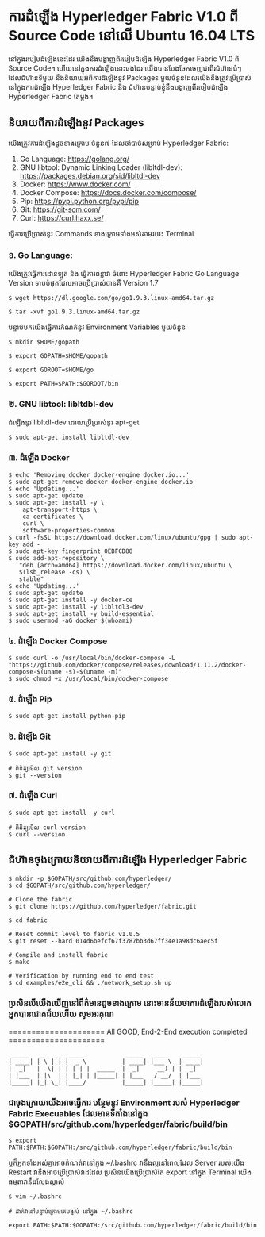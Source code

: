 # ការដំឡើង Hyperledger Fabric V1.0 ពី Source Code នៅលើ Ubuntu 16.04 LTS

នៅក្នុងរបៀបដំឡើងនេះដែរ យើងនឹងបង្ហាញពីរបៀបដំឡើង Hyperledger Fabric V1.0 ពី Source Code។ ហើយនៅក្នុងការដំឡើងនោះផងដែរ យើងបានបែងចែកចេញជាពីរជំហ៊ានធំៗ
ដែលជំហ៊ានទីមួយ នឹងនិយាយអំពីការដំឡើងនូវ Packages មួយចំនួនដែលយើងនឹងត្រូវប្រើប្រាស់នៅក្នុងការដំឡើង Hyperledger Fabric និង ជំហ៊ានបន្ទាប់ខ្ញុំនឹងបង្ហាញពីរបៀបដំឡើង Hyperledger Fabric តែម្តង។

## និយាយពីការដំឡើងនូវ Packages 

យើងត្រូវការដំឡើងដូចខាងក្រោម ចំនួន៧ ដែលចាំបាច់សម្រាប់ Hyperledger Fabric:
1. Go Language: https://golang.org/ 
1. GNU libtool: Dynamic Linking Loader (libltdl-dev): 
https://packages.debian.org/sid/libltdl-dev 
1. Docker: https://www.docker.com/ 
1. Docker Compose: https://docs.docker.com/compose/
1. Pip: https://pypi.python.org/pypi/pip 
1. Git: https://git-scm.com/ 
1. Curl: https://curl.haxx.se/

ធ្វើការប្រើប្រាស់នូវ Commands ខាងក្រោមទាំងអស់តាមរយះ Terminal 

### ១. Go Language:
យើងត្រូវធ្វើការដោនឡូត និង ធ្វើការពន្លាវា ចំពោះ Hyperledger Fabric Go Language Version ទាបបំផុតដែលអាចប្រើប្រាស់បានគឺ Version 1.7
```
$ wget https://dl.google.com/go/go1.9.3.linux-amd64.tar.gz

$ tar -xvf go1.9.3.linux-amd64.tar.gz
```

បន្ទាប់មកយើងធ្វើការកំណត់នូវ Environment Variables មួយចំនួន
```
$ mkdir $HOME/gopath

$ export GOPATH=$HOME/gopath

$ export GOROOT=$HOME/go

$ export PATH=$PATH:$GOROOT/bin
```

### ២. GNU libtool: libltdbl-dev
ដំឡើងនូវ libltdl-dev ដោយប្រើប្រាស់នូវ apt-get
```
$ sudo apt-get install libltdl-dev
```

### ៣. ដំឡើង Docker
```
$ echo 'Removing docker docker-engine docker.io...'
$ sudo apt-get remove docker docker-engine docker.io
$ echo 'Updating...'
$ sudo apt-get update
$ sudo apt-get install -y \
    apt-transport-https \
    ca-certificates \
    curl \
    software-properties-common
$ curl -fsSL https://download.docker.com/linux/ubuntu/gpg | sudo apt-key add -
$ sudo apt-key fingerprint 0EBFCD88
$ sudo add-apt-repository \
   "deb [arch=amd64] https://download.docker.com/linux/ubuntu \
   $(lsb_release -cs) \
   stable"
$ echo 'Updating...'
$ sudo apt-get update
$ sudo apt-get install -y docker-ce
$ sudo apt-get install -y libltdl3-dev
$ sudo apt-get install -y build-essential
$ sudo usermod -aG docker $(whoami)
```

### ៤. ដំឡើង Docker Compose
```
$ sudo curl -o /usr/local/bin/docker-compose -L "https://github.com/docker/compose/releases/download/1.11.2/docker-compose-$(uname -s)-$(uname -m)"
$ sudo chmod +x /usr/local/bin/docker-compose
```

### ៥. ដំឡើង Pip
```
$ sudo apt-get install python-pip 
```

### ៦. ដំឡើង Git
```
$ sudo apt-get install -y git

# ពិនិត្យមើល git version
$ git --version
```

### ៧. ដំឡើង Curl
```
$ sudo apt-get install -y curl

# ពិនិត្យមើល curl version
$ curl --version
```

## ជំហ៊ានចុងក្រោយនិយាយពីការដំឡើង Hyperledger Fabric 

```
$ mkdir -p $GOPATH/src/github.com/hyperledger/
$ cd $GOPATH/src/github.com/hyperledger/ 

# Clone the fabric 
$ git clone https://github.com/hyperledger/fabric.git

$ cd fabric

# Reset commit level to fabric v1.0.5
$ git reset --hard 014d6befcf67f3787bb3d67ff34e1a98dc6aec5f

# Compile and install fabric
$ make

# Verification by running end to end test
$ cd examples/e2e_cli && ./network_setup.sh up
```

### ប្រសិនបើយើងឃើញនៅព៏ត៌មានដូចខាងក្រោម នោះមានន័យថាការដំឡើងរបស់លោកអ្នកបានជោគជ័យហើយ សូមអរគុណ
===================== All GOOD, End-2-End execution completed =====================

```
 _____   _   _   ____            _____   ____    _____
| ____| | \ | | |  _ \          | ____| |___ \  | ____|
|  _|   |  \| | | | | |  _____  |  _|     __) | |  _|
| |___  | |\  | | |_| | |_____| | |___   / __/  | |___
|_____| |_| \_| |____/          |_____| |_____| |_____|
```

### ជាចុងក្រោយយើងអាចធ្វើការ បន្ថែមនូវ Environment របស់ Hyperledger Fabric Execuables ដែលមានទីតាំងនៅក្នុង $GOPATH/src/github.com/hyperledger/fabric/build/bin

```
$ export PATH:$PATH:$GOPATH:/src/github.com/hyperledger/fabric/build/bin
```

ឬក៏អ្នកទាំងអស់គ្នាអាចកំណត់វានៅក្នុង ~/.bashrc វានឹងល្អនៅពេលដែល Server របស់យើង Restart វានឹងអាចប្រើប្រាស់វាដដែល ប្រសិនយើងប្រើប្រាស់តែ export នៅក្នុង Terminal យើងធម្មតាវានឹងលែងស្គាល់

```
$ vim ~/.bashrc

# ដាក់វានៅបន្ទាប់ក្រោមគេបង្អស់ នៅក្នុង ~/.bashrc

export PATH:$PATH:$GOPATH:/src/github.com/hyperledger/fabric/build/bin
```
